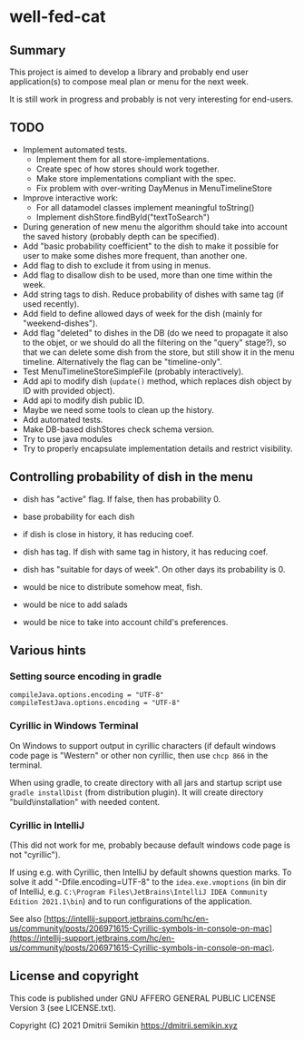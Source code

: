 # well-fed-cat #

## Summary ##

This project is aimed to develop a library and probably end
user application(s) to compose meal plan or menu for the next
week.

It is still work in progress and probably is not very interesting
for end-users.


## TODO ##

* Implement automated tests.
  * Implement them for all store-implementations.
  * Create spec of how stores should work together.
  * Make store implementations compliant with the spec.
  * Fix problem with over-writing DayMenus in MenuTimelineStore
* Improve interactive work:
  * For all datamodel classes implement meaningful toString()
  * Implement dishStore.findById("textToSearch")
* During generation of new menu the algorithm should take into account
  the saved history (probably depth can be specified).
* Add "basic probability coefficient" to the dish to make it possible 
  for user to make some dishes more frequent, than another one.
* Add flag to dish to exclude it from using in menus.
* Add flag to disallow dish to be used, more than one time within the week.
* Add string tags to dish. Reduce probability of dishes with same tag (if used recently).
* Add field to define allowed days of week for the dish (mainly for "weekend-dishes").
* Add flag "deleted" to dishes in the DB (do we need to propagate it also
  to the objet, or we should do all the filtering on the "query" stage?),
  so that we can delete some dish from the store, but still show it in the
  menu timeline. Alternatively the flag can be "timeline-only".
* Test MenuTimelineStoreSimpleFile (probably interactively).
* Add api to modify dish (`update()` method, which replaces dish object
  by ID with provided object).
* Add api to modify dish public ID.
* Maybe we need some tools to clean up the history.
* Add automated tests.
* Make DB-based dishStores check schema version.
* Try to use java modules
* Try to properly encapsulate implementation details and restrict visibility.



## Controlling probability of dish in the menu ##

* dish has "active" flag. If false, then has probability 0.
* base probability for each dish
* if dish is close in history, it has reducing coef.
* dish has tag. If dish with same tag in history, it has reducing coef.
* dish has "suitable for days of week". On other days its probability is 0.

* would be nice to distribute somehow meat, fish.
* would be nice to add salads
* would be nice to take into account child's preferences.



## Various hints ##

### Setting source encoding in gradle ###

```
compileJava.options.encoding = "UTF-8"
compileTestJava.options.encoding = "UTF-8"
```


### Cyrillic in Windows Terminal ###

On Windows to support output in cyrillic characters (if
default windows code page is "Western" or other non
cyrillic, then use `chcp 866` in the terminal.

When using gradle, to create directory with all jars and
startup script use `gradle installDist` (from distribution
plugin). It will create directory "build\installation"
with needed content.


### Cyrillic in IntelliJ ###

(This did not work for me, probably because default windows code page is not "cyrillic").

If using e.g. with Cyrillic, then IntelliJ by default showns
question marks. To solve it add "-Dfile.encoding=UTF-8" to the
`idea.exe.vmoptions` (in bin dir of IntelliJ, e.g.
`C:\Program Files\JetBrains\IntelliJ IDEA Community Edition 2021.1\bin`)
and to run configurations of the application.

See also [https://intellij-support.jetbrains.com/hc/en-us/community/posts/206971615-Cyrillic-symbols-in-console-on-mac](https://intellij-support.jetbrains.com/hc/en-us/community/posts/206971615-Cyrillic-symbols-in-console-on-mac).


## License and copyright ##

This code is published under GNU AFFERO GENERAL PUBLIC LICENSE
Version 3 (see LICENSE.txt).

Copyright (C) 2021 Dmitrii Semikin <https://dmitrii.semikin.xyz>
